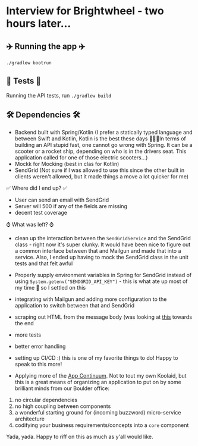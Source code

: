 # Interview for Brightwheel - two hours later...

## ✈️ Running the app ✈️

`./gradlew bootrun`

## 🧪 Tests 🧪

Running the API tests, run `./gradlew build`

## 🛠 Dependencies 🛠
- Backend built with Spring/Kotlin (I prefer a statically typed language and between Swift and Kotlin, Kotlin is the 
best these days 🤷🏻‍♂️In terms of building an API stupid fast, one cannot go wrong with Spring. It can be a scooter or a 
rocket ship, depending on who is in the drivers seat. This application called for one of those electric scooters...)
- Mockk for Mocking (best in clas for Kotlin)
- SendGrid (Not sure if I was allowed to use this since the other built in clients weren't allowed, but it made things 
a move a lot quicker for me)

✅ Where did I end up? ✅
- User can send an email with SendGrid
- Server will 500 if any of the fields are missing
- decent test coverage

⌚️ What was left? ⌚️
- clean up the interaction between the `SendGridService` and the SendGrid class - right now it's super clunky. It would 
have been nice to figure out a common interface between that and Mailgun and made that into a service. Also, I ended up 
having to mock the SendGrid class in the unit tests and that felt awful
 
- Properly supply environment variables in Spring for SendGrid instead of using `System.getenv("SENDGRID_API_KEY")` - 
this is what ate up most of my time 😬 so I settled on this

- integrating with Mailgun and adding more configuration to the application to switch between that and SendGrid

- scraping out HTML from the message body (was looking at 
[this](https://stackoverflow.com/questions/240546/remove-html-tags-from-a-string) towards the end

- more tests

- better error handling

- setting up CI/CD :) this is one of my favorite things to do! Happy to speak to this more!

- Applying more of the [App Continuum](https://www.appcontinuum.io/). Not to tout my own Koolaid, but this is a great 
means of organizing an application to put on by some brilliant minds from our Boulder office:
1. no circular dependencies
1. no high coupling between components
1. a wonderful starting ground for (incoming buzzword) micro-service architecture
1. codifying your business requirements/concepts into a `core` component

Yada, yada. Happy to riff on this as much as y'all would like.
